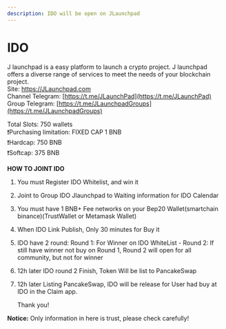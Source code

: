 ```yaml
---
description: IDO will be open on JLaunchpad
---
```


# IDO

J launchpad is a easy platform to launch a crypto project. J launchpad offers a diverse range of services to meet the needs of your blockchain project.  
Site: https://JLaunchpad.com  
Channel Telegram: [https://t.me/JLaunchPad](https://t.me/JLaunchPad)  
Group Telegram: [https://t.me/JLaunchpadGroups](https://t.me/JLaunchpadGroups)

Total Slots: 750 wallets   
❗️Purchasing limitation: FIXED CAP 1 BNB   
❗️Hardcap: 750 BNB   
❗️Softcap: 375 BNB   


**HOW TO JOINT IDO**

1. You must Register IDO Whitelist, and win it
2. Joint to Group IDO Jlaunchpad to Waiting information for IDO Calendar
3. You must have 1 BNB+ Fee networks on your Bep20 Wallet\(smartchain binance\)\(TrustWallet or Metamask Wallet\)
4. When IDO Link Publish, Only 30 minutes for Buy it
5. IDO have 2 round: Round 1: For Winner on IDO WhiteList - Round 2: If still have winner not buy on Round 1, Round 2 will open for all community, but not for winner
6. 12h later IDO round 2 Finish, Token Will be list to PancakeSwap
7. 12h later Listing PancakeSwap, IDO will be release for User had buy at IDO in the Claim app.

   Thank you!

  
**Notice:** Only information in here is trust, please check carefully!

